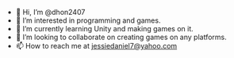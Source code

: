 - 👋 Hi, I’m @dhon2407
- 👀 I’m interested in programming and games.
- 🌱 I’m currently learning Unity and making games on it.
- 💞️ I’m looking to collaborate on creating games on any platforms.
- 📫 How to reach me at jessiedaniel7@yahoo.com

<!---
dhon2407/dhon2407 is a ✨ special ✨ repository because its `README.md` (this file) appears on your GitHub profile.
You can click the Preview link to take a look at your changes.
--->
